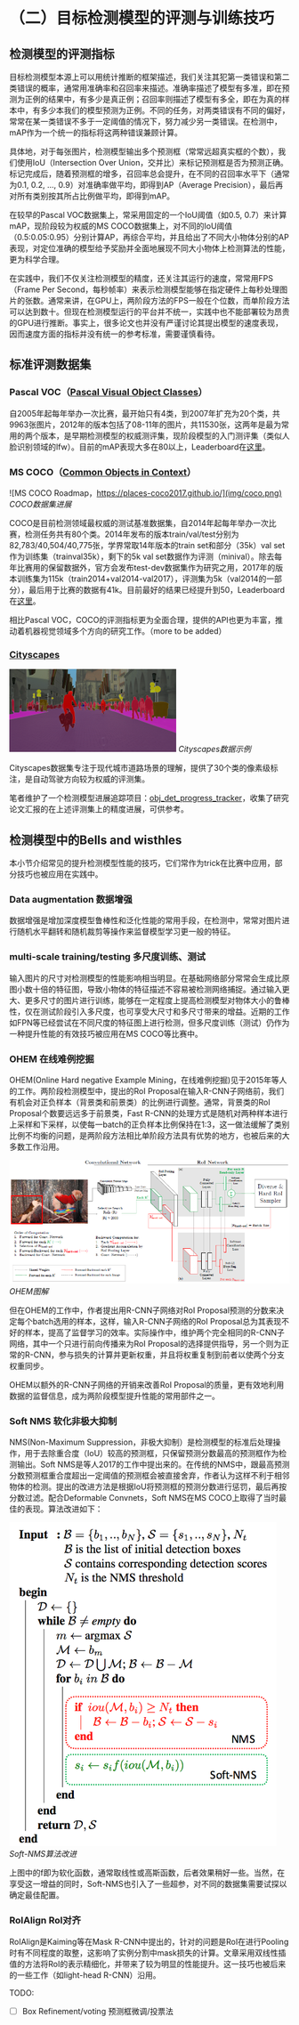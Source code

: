 # （二）目标检测模型的评测与训练技巧

## 检测模型的评测指标

目标检测模型本源上可以用统计推断的框架描述，我们关注其犯第一类错误和第二类错误的概率，通常用准确率和召回率来描述。准确率描述了模型有多准，即在预测为正例的结果中，有多少是真正例；召回率则描述了模型有多全，即在为真的样本中，有多少本我们的模型预测为正例。不同的任务，对两类错误有不同的偏好，常常在某一类错误不多于一定阈值的情况下，努力减少另一类错误。在检测中，mAP作为一个统一的指标将这两种错误兼顾计算。

具体地，对于每张图片，检测模型输出多个预测框（常常远超真实框的个数），我们使用IoU（Intersection Over Union，交并比）来标记预测框是否为预测正确。标记完成后，随着预测框的增多，召回率总会提升，在不同的召回率水平下（通常为0.1, 0.2, ..., 0.9）对准确率做平均，即得到AP（Average Precision），最后再对所有类别按其所占比例做平均，即得到mAP。

在较早的Pascal VOC数据集上，常采用固定的一个IoU阈值（如0.5, 0.7）来计算mAP，现阶段较为权威的MS COCO数据集上，对不同的IoU阈值（0.5:0.05:0.95）分别计算AP，再综合平均，并且给出了不同大小物体分别的AP表现，对定位准确的模型给予奖励并全面地展现不同大小物体上检测算法的性能，更为科学合理。

在实践中，我们不仅关注检测模型的精度，还关注其运行的速度，常常用FPS（Frame Per Second，每秒帧率）来表示检测模型能够在指定硬件上每秒处理图片的张数。通常来讲，在GPU上，两阶段方法的FPS一般在个位数，而单阶段方法可以达到数十。但现在检测模型运行的平台并不统一，实践中也不能部署较为昂贵的GPU进行推断。事实上，很多论文也并没有严谨讨论其提出模型的速度表现，因而速度方面的指标并没有统一的参考标准，需要谨慎看待。

## 标准评测数据集

### Pascal VOC（[Pascal Visual Object Classes](http://host.robots.ox.ac.uk/pascal/VOC/)）

自2005年起每年举办一次比赛，最开始只有4类，到2007年扩充为20个类，共9963张图片，2012年的版本包括了08-11年的图片，共11530张，这两年是最为常用的两个版本，是早期检测模型的权威测评集，现阶段模型的入门测评集（类似人脸识别领域的lfw）。目前的mAP表现大多在80以上，Leaderboard在[这里](http://host.robots.ox.ac.uk:8080/leaderboard/displaylb.php?challengeid=11&compid=4)。

### MS COCO（[Common Objects in Context](http://cocodataset.org)）

![MS COCO Roadmap，https://places-coco2017.github.io/](img/coco.png) _COCO数据集进展_

COCO是目前检测领域最权威的测试基准数据集，自2014年起每年举办一次比赛，检测任务共有80个类。2014年发布的版本train/val/test分别为82,783/40,504/40,775张，学界常取14年版本的train set和部分（35k）val set作为训练集（trainval35k），剩下的5k val set数据作为评测（minival）。除去每年比赛用的保留数据外，官方会发布test-dev数据集作为研究之用，2017年的版本训练集为115k（train2014+val2014-val2017），评测集为5k（val2014的一部分），最后用于比赛的数据有41k。目前最好的结果已经提升到50，Leaderboard在[这里](http://cocodataset.org/#detections-leaderboard)。

相比Pascal VOC，COCO的评测指标更为全面合理，提供的API也更为丰富，推动着机器视觉领域多个方向的研究工作。（more to be added）

### [Cityscapes](https://www.cityscapes-dataset.com/)

![cityscapes](img/cityscapes-example.png) _Cityscapes数据示例_

Cityscapes数据集专注于现代城市道路场景的理解，提供了30个类的像素级标注，是自动驾驶方向较为权威的评测集。

笔者维护了一个检测模型进展追踪项目：[obj_det_progress_tracker](https://github.com/ddlee96/Obj_Det_progress_tracker)，收集了研究论文汇报的在上述评测集上的精度进展，可供参考。

## 检测模型中的Bells and wisthles

本小节介绍常见的提升检测模型性能的技巧，它们常作为trick在比赛中应用，部分技巧也被应用在实践中。

### Data augmentation 数据增强

数据增强是增加深度模型鲁棒性和泛化性能的常用手段，在检测中，常常对图片进行随机水平翻转和随机裁剪等操作来监督模型学习更一般的特征。

### multi-scale training/testing 多尺度训练、测试

输入图片的尺寸对检测模型的性能影响相当明显。在基础网络部分常常会生成比原图小数十倍的特征图，导致小物体的特征描述不容易被检测网络捕捉。通过输入更大、更多尺寸的图片进行训练，能够在一定程度上提高检测模型对物体大小的鲁棒性，仅在测试阶段引入多尺度，也可享受大尺寸和多尺寸带来的增益。近期的工作如FPN等已经尝试在不同尺度的特征图上进行检测，但多尺度训练（测试）仍作为一种提升性能的有效技巧被应用在MS COCO等比赛中。

### OHEM 在线难例挖掘

OHEM(Online Hard negative Example Mining，在线难例挖掘)见于2015年等人的工作。两阶段检测模型中，提出的RoI Proposal在输入R-CNN子网络前，我们有机会对正负样本（背景类和前景类）的比例进行调整。通常，背景类的RoI Proposal个数要远远多于前景类，Fast R-CNN的处理方式是随机对两种样本进行上采样和下采样，以使每一batch的正负样本比例保持在1:3，这一做法缓解了类别比例不均衡的问题，是两阶段方法相比单阶段方法具有优势的地方，也被后来的大多数工作沿用。

![ohem](img/ohem.png) _OHEM图解_

但在OHEM的工作中，作者提出用R-CNN子网络对RoI Proposal预测的分数来决定每个batch选用的样本，这样，输入R-CNN子网络的RoI Proposal总为其表现不好的样本，提高了监督学习的效率。实际操作中，维护两个完全相同的R-CNN子网络，其中一个只进行前向传播来为RoI Proposal的选择提供指导，另一个则为正常的R-CNN，参与损失的计算并更新权重，并且将权重复制到前者以使两个分支权重同步。

OHEM以额外的R-CNN子网络的开销来改善RoI Proposal的质量，更有效地利用数据的监督信息，成为两阶段模型提升性能的常用部件之一。

### Soft NMS 软化非极大抑制

NMS(Non-Maximum Suppression，非极大抑制）是检测模型的标准后处理操作，用于去除重合度（IoU）较高的预测框，只保留预测分数最高的预测框作为检测输出。Soft NMS是等人2017的工作中提出来的。在传统的NMS中，跟最高预测分数预测框重合度超出一定阈值的预测框会被直接舍弃，作者认为这样不利于相邻物体的检测。提出的改进方法是根据IoU将预测框的预测分数进行惩罚，最后再按分数过滤。配合Deformable Convnets，Soft NMS在MS COCO上取得了当时最佳的表现。算法改进如下：

![soft-nms](img/soft-nms.png) _Soft-NMS算法改进_

上图中的f即为软化函数，通常取线性或高斯函数，后者效果稍好一些。当然，在享受这一增益的同时，Soft-NMS也引入了一些超参，对不同的数据集需要试探以确定最佳配置。

### RoIAlign RoI对齐

RoIAlign是Kaiming等在Mask R-CNN中提出的，针对的问题是RoI在进行Pooling时有不同程度的取整，这影响了实例分割中mask损失的计算。文章采用双线性插值的方法将RoI的表示精细化，并带来了较为明显的性能提升。这一技巧也被后来的一些工作（如light-head R-CNN）沿用。

TODO:

- [ ] Box Refinement/voting 预测框微调/投票法
